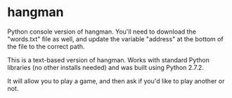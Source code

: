 hangman
===========

Python console version of hangman. You'll need to download the "words.txt" file as well, and update the variable "address" at the bottom of the file to the correct path.

This is a text-based version of hangman. Works with standard Python libraries (no other installs needed) and was built using Python 2.7.2.

It will allow you to play a game, and then ask if you'd like to play another or not.
